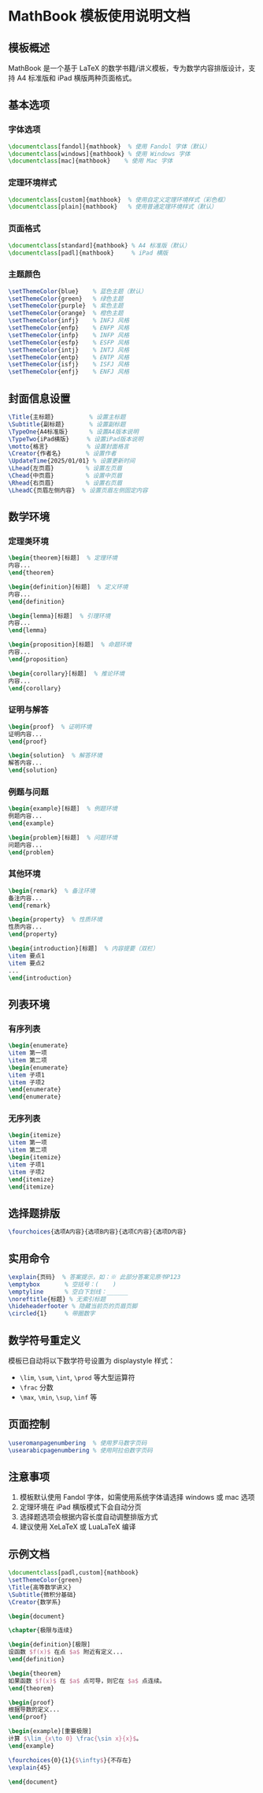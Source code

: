 # MathBook 模板使用说明文档

## 模板概述

MathBook 是一个基于 LaTeX 的数学书籍/讲义模板，专为数学内容排版设计，支持 A4 标准版和 iPad 横版两种页面格式。

## 基本选项

### 字体选项
```latex
\documentclass[fandol]{mathbook}  % 使用 Fandol 字体（默认）
\documentclass[windows]{mathbook} % 使用 Windows 字体
\documentclass[mac]{mathbook}    % 使用 Mac 字体
```

### 定理环境样式
```latex
\documentclass[custom]{mathbook}  % 使用自定义定理环境样式（彩色框）
\documentclass[plain]{mathbook}   % 使用普通定理环境样式（默认）
```

### 页面格式
```latex
\documentclass[standard]{mathbook} % A4 标准版（默认）
\documentclass[padl]{mathbook}     % iPad 横版
```

### 主题颜色
```latex
\setThemeColor{blue}    % 蓝色主题（默认）
\setThemeColor{green}   % 绿色主题
\setThemeColor{purple}  % 紫色主题
\setThemeColor{orange}  % 橙色主题
\setThemeColor{infj}    % INFJ 风格
\setThemeColor{enfp}    % ENFP 风格
\setThemeColor{infp}    % INFP 风格
\setThemeColor{esfp}    % ESFP 风格
\setThemeColor{intj}    % INTJ 风格
\setThemeColor{entp}    % ENTP 风格
\setThemeColor{isfj}    % ISFJ 风格
\setThemeColor{enfj}    % ENFJ 风格
```

## 封面信息设置

```latex
\Title{主标题}          % 设置主标题
\Subtitle{副标题}       % 设置副标题
\TypeOne{A4标准版}      % 设置A4版本说明
\TypeTwo{iPad横版}     % 设置iPad版本说明
\motto{格言}           % 设置封面格言
\Creator{作者名}       % 设置作者
\UpdateTime{2025/01/01} % 设置更新时间
\Lhead{左页眉}         % 设置左页眉
\Chead{中页眉}         % 设置中页眉
\Rhead{右页眉}         % 设置右页眉
\LheadC{页眉左侧内容}  % 设置页眉左侧固定内容
```

## 数学环境

### 定理类环境
```latex
\begin{theorem}[标题]  % 定理环境
内容...
\end{theorem}

\begin{definition}[标题]  % 定义环境
内容...
\end{definition}

\begin{lemma}[标题]  % 引理环境
内容...
\end{lemma}

\begin{proposition}[标题]  % 命题环境
内容...
\end{proposition}

\begin{corollary}[标题]  % 推论环境
内容...
\end{corollary}
```

### 证明与解答
```latex
\begin{proof}  % 证明环境
证明内容...
\end{proof}

\begin{solution}  % 解答环境
解答内容...
\end{solution}
```

### 例题与问题
```latex
\begin{example}[标题]  % 例题环境
例题内容...
\end{example}

\begin{problem}[标题]  % 问题环境
问题内容...
\end{problem}
```

### 其他环境
```latex
\begin{remark}  % 备注环境
备注内容...
\end{remark}

\begin{property}  % 性质环境
性质内容...
\end{property}

\begin{introduction}[标题]  % 内容提要（双栏）
\item 要点1
\item 要点2
...
\end{introduction}
```

## 列表环境

### 有序列表
```latex
\begin{enumerate}
\item 第一项
\item 第二项
\begin{enumerate}
\item 子项1
\item 子项2
\end{enumerate}
\end{enumerate}
```

### 无序列表
```latex
\begin{itemize}
\item 第一项
\item 第二项
\begin{itemize}
\item 子项1
\item 子项2
\end{itemize}
\end{itemize}
```

## 选择题排版

```latex
\fourchoices{选项A内容}{选项B内容}{选项C内容}{选项D内容}
```

## 实用命令

```latex
\explain{页码}  % 答案提示，如：※ 此部分答案见原书P123
\emptybox       % 空括号：(    )
\emptyline      % 空白下划线：______
\noreftitle{标题} % 无索引标题
\hideheaderfooter % 隐藏当前页的页眉页脚
\circled{1}     % 带圈数字
```

## 数学符号重定义

模板已自动将以下数学符号设置为 displaystyle 样式：
- `\lim`, `\sum`, `\int`, `\prod` 等大型运算符
- `\frac` 分数
- `\max`, `\min`, `\sup`, `\inf` 等

## 页面控制

```latex
\useromanpagenumbering  % 使用罗马数字页码
\usearabicpagenumbering % 使用阿拉伯数字页码
```

## 注意事项

1. 模板默认使用 Fandol 字体，如需使用系统字体请选择 windows 或 mac 选项
2. 定理环境在 iPad 横版模式下会自动分页
3. 选择题选项会根据内容长度自动调整排版方式
4. 建议使用 XeLaTeX 或 LuaLaTeX 编译

## 示例文档

```latex
\documentclass[padl,custom]{mathbook}
\setThemeColor{green}
\Title{高等数学讲义}
\Subtitle{微积分基础}
\Creator{数学系}

\begin{document}

\chapter{极限与连续}

\begin{definition}[极限]
设函数 $f(x)$ 在点 $a$ 附近有定义...
\end{definition}

\begin{theorem}
如果函数 $f(x)$ 在 $a$ 点可导，则它在 $a$ 点连续。
\end{theorem}

\begin{proof}
根据导数的定义...
\end{proof}

\begin{example}[重要极限]
计算 $\lim_{x\to 0} \frac{\sin x}{x}$。
\end{example}

\fourchoices{0}{1}{$\infty$}{不存在}
\explain{45}

\end{document}
```